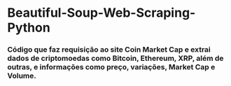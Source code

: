 # Beautiful-Soup-Web-Scraping-Python
### Código que faz requisição ao site Coin Market Cap e extrai dados de criptomoedas como Bitcoin, Ethereum, XRP, além de outras, e informações como preço, variações, Market Cap e Volume.
